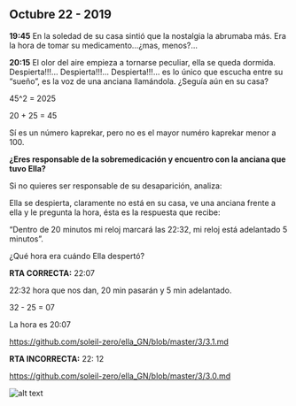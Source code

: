## Octubre 22 - 2019

**19:45** En la soledad de su casa sintió que la nostalgia la abrumaba más. Era la hora de tomar su medicamento…¿mas, menos?...

**20:15** El olor del aire empieza a tornarse peculiar, ella se queda dormida. Despierta!!!... Despierta!!!... Despierta!!!... es lo único que escucha entre su “sueño”, es la voz de una anciana llamándola. ¿Seguía aún en su casa?

45^2 = 2025    

20 + 25 = 45 

Sí es un número kaprekar, pero no es el mayor numéro kaprekar menor a 100.

**¿Eres responsable de la sobremedicación y encuentro con la anciana que tuvo Ella?**

Si no quieres ser responsable de su desaparición, analiza:

Ella se despierta, claramente no está en su casa, ve una anciana frente a ella y le pregunta la hora, ésta es la respuesta que recibe:

“Dentro de 20 minutos mi reloj marcará las 22:32, mi reloj está adelantado 5 minutos”. 

¿Qué hora era cuándo Ella despertó?

**RTA CORRECTA:** 22:07   

22:32  hora que nos dan, 20 min pasarán y 5 min adelantado.

32 - 25 = 07

La hora es 20:07

https://github.com/soleil-zero/ella_GN/blob/master/3/3.1.md

**RTA INCORRECTA:** 22: 12

https://github.com/soleil-zero/ella_GN/blob/master/3/3.0.md

![alt text](https://github.com/soleil-zero/ella_GN/blob/master/Im%C3%A1genes/2/2.0.jpg "title")
